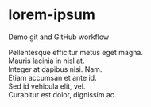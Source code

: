 # lorem-ipsum
Demo git and GitHub workflow  

Pellentesque efficitur metus eget magna.  
Mauris lacinia in nisl at.  
Integer at dapibus nisi. Nam.  
Etiam accumsan et ante id.  
Sed id vehicula elit, vel.  
Curabitur est dolor, dignissim ac.  
